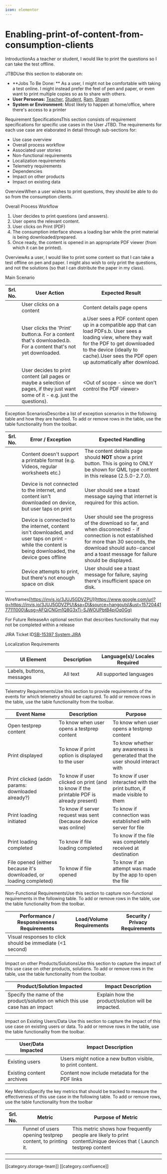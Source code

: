 ```yaml
---
icon: elementor
---
```


# Enabling-print-of-content-from-consumption-clients

IntroductionAs a teacher or student, I would like to print the questions so I can take the test offline.

JTBDUse this section  to elaborate on:

* \*\*Jobs To Be Done: \*\* As a user, I might not be comfortable with taking a test online. I might instead prefer the feel of pen and paper, or even want to print multiple copies so as to share with others.
* **User Personas:**  [Teacher](https://project-sunbird.atlassian.net/wiki/spaces/PRD/pages/1030127844/User+Personas+India+public+school+education#UserPersonas\(Indiapublicschooleducation\)-Teacher), [Student](https://project-sunbird.atlassian.net/wiki/spaces/PRD/pages/1030127844/User+Personas+India+public+school+education#UserPersonas\(Indiapublicschooleducation\)-Student), [Ram](https://project-sunbird.atlassian.net/wiki/spaces/PRD/pages/1030127844/User+Personas+India+public+school+education#UserPersonas\(Indiapublicschooleducation\)-Ram), [Shyam](https://project-sunbird.atlassian.net/wiki/spaces/PRD/pages/1030127844/User+Personas+India+public+school+education#UserPersonas\(Indiapublicschooleducation\)-Shyam)
* **System or Environment:**  Most likely to happen at home/office, where there's access to a  printer

Requirement SpecificationsThis section consists of requirement specifications for specific use cases in the User JTBD. The requirements for each use case are elaborated in detail through sub-sections for:

* Use case overview
* Overall process workflow
* Associated user stories&#x20;
* Non-functional requirements
* Localization requirements &#x20;
* Telemetry requirements
* Dependencies
* Impact on other products
* Impact on existing data &#x20;

OverviewWhen a user wishes to print questions, they should be able to do so from the consumption clients.

Overall Process Workflow

1. User decides to print questions (and answers).
2. User opens the relevant content.
3. User clicks on Print (PDF)
4. The consumption interface shows a loading bar while the print material is being downloaded/prepared.
5. Once ready, the content is opened in an appropriate PDF viewer (from which it can be printed).

OverviewAs a user, I would like to print some content so that I can take a test offline on pen and paper. I might also wish to only print the questions, and not the solutions (so that I can distribute the paper in my class).

Main Scenario

| Srl. No. | User Action                                                                                                                      | Expected Result                                                                                                                                                                                                                              |
| -------- | -------------------------------------------------------------------------------------------------------------------------------- | -------------------------------------------------------------------------------------------------------------------------------------------------------------------------------------------------------------------------------------------- |
|          | User clicks on a content                                                                                                         | Content details page opens                                                                                                                                                                                                                   |
|          | User clicks the 'Print' button:a. For a content that's downloaded.b. For a content that's not yet downloaded.                    | a.User sees a PDF content open up in a compatible app that can load PDFs.b. User sees a loading view, where they wait for the PDF to get downloaded to the device (ideally to cache).User sees the PDF open up automatically after download. |
|          | User decides to print content (all pages or maybe a selection of pages, if they just want some of it - e.g. just the questions). | \<Out of scope - since we don't control the PDF viewer>                                                                                                                                                                                      |

Exception ScenariosDescribe a list of exception scenarios in the following table and how they are handled. To add or remove rows in the table, use the table functionality from the toolbar. &#x20;

| Srl. No. | Error / Exception                                                                                                                                      | Expected Handling                                                                                                                                                                                                            |
| -------- | ------------------------------------------------------------------------------------------------------------------------------------------------------ | ---------------------------------------------------------------------------------------------------------------------------------------------------------------------------------------------------------------------------- |
|          | Content doesn't support a printable format (e.g. Videos, regular worksheets etc.)                                                                      | The content details page should **NOT** show a print button. This is going to ONLY be shown for QML type content in this release (2.5.0-2.7.0).                                                                              |
|          | Device is not connected to the internet, and content isn't downloaded on device, but user taps on print                                                | User should see a toast message saying that internet is required for this action.                                                                                                                                            |
|          | Device is connected to the internet, content isn't downloaded, and user taps on print - while the content is being downloaded, the device goes offline | User should see the progress of the download so far, and when disconnected - if connection is not established for more than 30 seconds, the download should auto-cancel and a toast message for failure should be displayed. |
|          | Device attempts to print, but there's not enough space on disk                                                                                         | User should see a toast message for failure, saying there's insufficient space on disk.                                                                                                                                      |

Wireframes[https://invis.io/3JUJ5GDVZPU](https://www.google.com/url?q=https://invis.io/3JUJ5GDVZPU\&sa=D\&source=hangouts\&ust=1572044177111000\&usg=AFQjCNGm1Q8G3xTi-SJWOUPbtB4pjOq0Gg)

For Future ReleaseAn optional section that describes functionality that may not be completed within a release

JIRA Ticket ID[SB-15397 System JIRA](https://browse/SB-15397)

Localization Requirements

| UI Element                | Description | Language(s)/ Locales Required |
| ------------------------- | ----------- | ----------------------------- |
| Labels, buttons, messages | All text    | All supported languages       |
|                           |             |                               |

Telemetry RequirementsUse this section to provide requirements of the events for which telemetry should be captured. To add or remove rows in the table, use the table functionality from the toolbar.  &#x20;

| Event Name                                                         | Description                                                                            | Purpose                                                                       |
| ------------------------------------------------------------------ | -------------------------------------------------------------------------------------- | ----------------------------------------------------------------------------- |
| Open testprep content                                              | To know when user opens a testprep content                                             | To know when user opens a testprep content                                    |
| Print displayed                                                    | To know if print option is displayed to the user                                       | To know whether any awareness is generated that the user should interact with |
| Print clicked (addn params: downloaded already?)                   | To know if user clicked on print (and to know if the printable PDF is already present) | To know if user interacted with the print button, if made visible to them     |
| Print loading initiated                                            | To know if server request was sent (because device was online)                         | To know if connection was established with server for file                    |
| Print loading completed                                            | To know if file loading completed                                                      | To know if the file was completely received at destination                    |
| File opened (either because it's downloaded, or loading completed) | To know if file opened                                                                 | To know if an attempt was made by the app to open the file                    |

Non-Functional RequirementsUse this section to capture non-functional requirements in the following table. To add or remove rows in the table, use the table functionality from the toolbar.  &#x20;

| Performance / Responsiveness Requirements                 | Load/Volume Requirements | Security / Privacy Requirements |
| --------------------------------------------------------- | ------------------------ | ------------------------------- |
| Visual responses to click should be immediate (<1 second) |                          |                                 |
|                                                           |                          |                                 |

Impact on other Products/SolutionsUse this section to capture the impact of this use case on other products, solutions. To add or remove rows in the table, use the table functionality from the toolbar.  &#x20;

| Product/Solution Impacted                                                     | Impact Description                                 |
| ----------------------------------------------------------------------------- | -------------------------------------------------- |
| Specify the name of the product/solution on which this use case has an impact | Explain how the product/solution will be impacted. |
|                                                                               |                                                    |

Impact on Existing Users/Data Use this section to capture the impact of this use case on existing users or data. To add or remove rows in the table, use the table functionality from the toolbar.  &#x20;

| User/Data Impacted        | Impact Description                                         |
| ------------------------- | ---------------------------------------------------------- |
| Existing users            | Users might notice a new button visible, to print content. |
| Existing content archives | Content now include metadata for the PDF links             |

Key MetricsSpecify the key metrics that should be tracked to measure the effectiveness of this use case in the following table. To add or remove rows, use the table functionality from the toolbar

| Srl. No. | Metric                                                    | Purpose of Metric                                                                                                |
| -------- | --------------------------------------------------------- | ---------------------------------------------------------------------------------------------------------------- |
|          | Funnel of users opening testprep content, to printing it. | This metric shows how frequently people are likely to print contentUnique devices that ( Launch testprep content |
|          |                                                           |                                                                                                                  |

***

\[\[category.storage-team]] \[\[category.confluence]]
